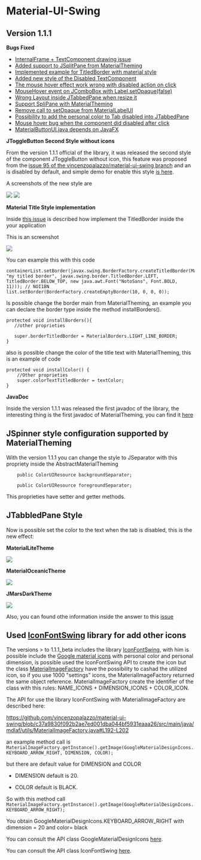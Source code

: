 # Material-UI-Swing

## Version 1.1.1

**Bugs Fixed**
- [InternalFrame + TextComponent drawing issue](https://github.com/vincenzopalazzo/material-ui-swing/issues/98)
- [Added support to JSplitPane from MaterialTheming](https://github.com/vincenzopalazzo/material-ui-swing/issues/102)
- [Implemented example for TitledBorder with material style](https://github.com/vincenzopalazzo/material-ui-swing/issues/104)
- [Added new style of the Disabled TextComponent](https://github.com/vincenzopalazzo/material-ui-swing/issues/105)
- [The mouse hover effect work wrong with disabled action on click](https://github.com/vincenzopalazzo/material-ui-swing/issues/107)
- [MouseHover event on JComboBox with Label.setOpaque(false)]()
- [Wrong Layout inside JTabbedPane when resize it]()
- [Support SpliPane with MaterialTheming](https://github.com/vincenzopalazzo/material-ui-swing/issues/102)
- [Remove call to setOpaque from MaterialLabelUI](https://github.com/vincenzopalazzo/material-ui-swing/issues/101)
- [Possibility to add the personal color to Tab disabled into JTabbedPane](https://github.com/vincenzopalazzo/material-ui-swing/issues/113)
- [Mouse hover bug when the component did disabled after click](https://github.com/vincenzopalazzo/material-ui-swing/issues/107)
- [MaterialButtonUI.java depends on JavaFX](https://github.com/atarw/material-ui-swing/issues/95)

**JToggleButton Second Style without icons**

From the version 1.1.1 official of the library, it was released the second style of
the component JToggleButton without icon, this feature was proposed from the
[issue 95 of the vincenzopalazzo/material-ui-swing branch](https://github.com/vincenzopalazzo/material-ui-swing/issues/95)
and an is disabled by default, and simple demo for enable this style [is here]().

A screenshots of the new style are

![](https://i.ibb.co/LCJRyVr/Selection-004.png)
![](https://i.ibb.co/qCNMVKV/Selection-006.png)

**Material Title Style implementation**

Inside [this issue](https://github.com/vincenzopalazzo/material-ui-swing/issues/104) is described how implement the TitledBorder inside the your application

This is an screenshot

![](https://user-images.githubusercontent.com/17150045/72810116-378f8880-3c5d-11ea-975b-4c5611076c9a.png)

You can example this with this code

```
containerList.setBorder(javax.swing.BorderFactory.createTitledBorder(MaterialBorders.DEFAULT_SHADOW_BORDER, "my titled border", javax.swing.border.TitledBorder.LEFT, TitledBorder.BELOW_TOP, new java.awt.Font("NotoSans", Font.BOLD, 11))); // NOI18N
list.setBorder(BorderFactory.createEmptyBorder(10, 0, 0, 0));
```
Is possible change the border main from MaterialTheming, an example you can declare the border type inside the method installBorders().

```
protected void installBorders(){
   //other proprieties

   super.borderTitledBorder = MaterialBorders.LIGHT_LINE_BORDER;
}
```

also is possible change the color of the title text with MaterialTheming, this is an example of code

```
protected void installColor() {
    //Other proprieties
    super.colorTextTitledBorder = textColor;
}
```

**JavaDoc**

Inside the version 1.1.1 was released the first javadoc of the library, the interesting thing is the first javadoc of MaterialTheming, you can find it [here](TODO)

## JSpinner style configuration supported by MaterialTheming

With the version 1.1.1 you can change the style to JSeparator with this propriety inside the AbstractMaterialTheming

```
    public ColorUIResource backgroundSeparator;

    public ColorUIResource foregroundSeparator;

```

This proprieties have setter and getter methods.

## JTabbledPane Style

Now is possible set the color to the text when the tab is disabled, this is the new effect:

**MaterialLiteTheme**

![](https://i.ibb.co/drFVYHn/Selection-034.png)


**MaterialOceanicTheme**

![](https://i.ibb.co/bX21M5G/Selection-033.png)


**JMarsDarkTheme**

![](https://i.ibb.co/k16jGqv/Selection-032.png)

Also, you can found othe information inside the answer to this [issue](https://github.com/vincenzopalazzo/material-ui-swing/issues/113#issuecomment-585725423)

## Used [IconFontSwing](https://jiconfont.github.io/) library for add other icons

The versions > to 1.1.1_beta includes the library [IconFontSwing](https://jiconfont.github.io/), with him is possible include the [Google material icons]() with personal color and personal dimension, is possible used the IconFontSwing API to create the icon but the class [MaterialImageFactory]() have the possibility to cashad the utilized icon, so if you use 1000 "settings" icons, the MaterialImageFactory returned the same object reference.
MaterialImageFactory create the identifier of the class with this rules: NAME_ICONS + DIMENSION_ICONS + COLOR_ICON.

The API for use the library IconFontSwing with MaterialImageFactory are described here:

https://github.com/vincenzopalazzo/material-ui-swing/blob/c37a9830f092b2ae7ed001dba044bf5931eaaa26/src/main/java/mdlaf/utils/MaterialImageFactory.java#L192-L202

an example method call is `MaterialImageFactory.getInstance().getImage(GoogleMaterialDesignIcons.KEYBOARD_ARROW_RIGHT, DIMENSION, COLOR);`

but there are default value for DIMENSION and COLOR

- DIMENSION default is 20.

- COLOR default is BLACK.

So with this method call
 `MaterialImageFactory.getInstance().getImage(GoogleMaterialDesignIcons.KEYBOARD_ARROW_RIGHT);`

 You obtain GoogleMaterialDesignIcons.KEYBOARD_ARROW_RIGHT with dimension = 20 and color= black

 You can consult the API class GoogleMaterialDesignIcons [here](https://jiconfont.github.io/googlematerialdesignicons).
 
 You can consult the API class IconFontSwing [here](https://jiconfont.github.io/swing/).
